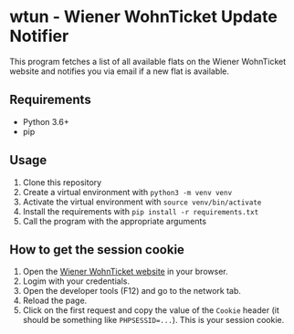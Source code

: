 # wtun - Wiener WohnTicket Update Notifier

This program fetches a list of all available flats on the Wiener WohnTicket website and notifies you via email if a new flat is available.

## Requirements

- Python 3.6+
- pip

## Usage

1. Clone this repository
2. Create a virtual environment with `python3 -m venv venv`
3. Activate the virtual environment with `source venv/bin/activate`
4. Install the requirements with `pip install -r requirements.txt`
5. Call the program with the appropriate arguments

## How to get the session cookie

1. Open the [Wiener WohnTicket website](https://wohnungssuche.wohnberatung-wien.at) in your browser.
2. Logim with your credentials.
3. Open the developer tools (F12) and go to the network tab.
4. Reload the page.
5. Click on the first request and copy the value of the `Cookie` header (it should be something like `PHPSESSID=...`). This is your session cookie.

